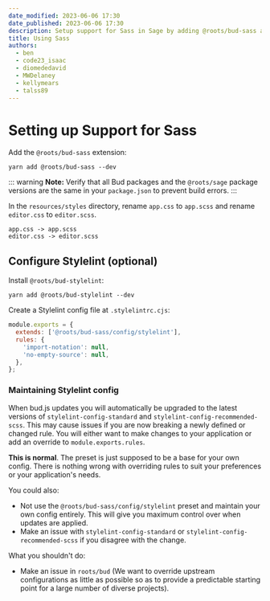 ```yaml
---
date_modified: 2023-06-06 17:30
date_published: 2023-06-06 17:30
description: Setup support for Sass in Sage by adding @roots/bud-sass and renaming css files to scss
title: Using Sass
authors:
  - ben
  - code23_isaac
  - diomededavid
  - MWDelaney
  - kellymears
  - talss89
---
```


# Setting up Support for Sass

Add the `@roots/bud-sass` extension:

```shell
yarn add @roots/bud-sass --dev
```

::: warning
**Note:** Verify that all Bud packages and the `@roots/sage` package versions are the same in your `package.json` to prevent build errors.
:::

In the `resources/styles` directory, rename `app.css` to `app.scss` and rename `editor.css` to `editor.scss`.

```plaintext
app.css -> app.scss
editor.css -> editor.scss
```

## Configure Stylelint (optional)

Install `@roots/bud-stylelint`:

```shell
yarn add @roots/bud-stylelint --dev
```

Create a Stylelint config file at `.stylelintrc.cjs`:

```javascript
module.exports = {
  extends: ['@roots/bud-sass/config/stylelint'],
  rules: {
    'import-notation': null,
    'no-empty-source': null,
  },
};
```

### Maintaining Stylelint config

When bud.js updates you will automatically be upgraded to the latest versions of `stylelint-config-standard` and `stylelint-config-recommended-scss`. This may cause issues if you are now breaking a newly defined or changed rule. You will either want to make changes to your application or add an override to `module.exports.rules`.

**This is normal**. The preset is just supposed to be a base for your own config. There is nothing wrong with overriding rules to suit your preferences or your application's needs.

You could also:

* Not use the `@roots/bud-sass/config/stylelint` preset and maintain your own config entirely. This will give you maximum control over when updates are applied.
* Make an issue with `stylelint-config-standard` or `stylelint-config-recommended-scss` if you disagree with the change.

What you shouldn't do:

* Make an issue in `roots/bud` (We want to override upstream configurations as little as possible so as to provide a predictable starting point for a large number of diverse projects).

